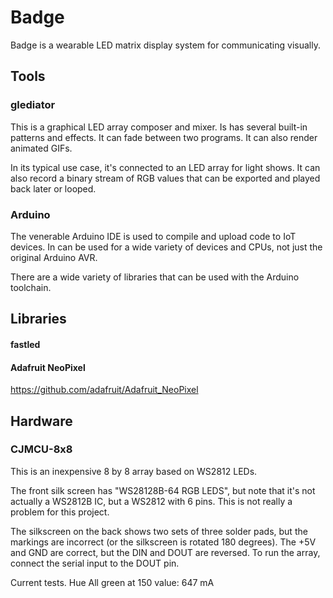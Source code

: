# Badge

Badge is a wearable LED matrix display system for communicating visually.

## Tools

### glediator

This is a graphical LED array composer and mixer. Is has several built-in patterns and effects. It can fade between
two programs. It can also render animated GIFs.

In its typical use case, it's connected to an LED array for light shows. It can also record a binary stream of RGB
values that can be exported and played back later or looped.

### Arduino

The venerable Arduino IDE is used to compile and upload code to IoT devices. In can be used for a wide variety of
devices and CPUs, not just the original Arduino AVR.

There are a wide variety of libraries that can be used with the Arduino toolchain.

## Libraries

#### fastled

#### Adafruit NeoPixel

https://github.com/adafruit/Adafruit_NeoPixel

## Hardware

### CJMCU-8x8

This is an inexpensive 8 by 8 array based on WS2812 LEDs.

The front silk screen has "WS28128B-64 RGB LEDS", but note that it's not actually a WS2812B IC, but a WS2812
with 6 pins. This is not really a problem for this project.

The silkscreen on the back shows two sets of three solder pads, but the markings are incorrect (or the silkscreen
is rotated 180 degrees). The +5V and GND are correct, but the DIN and DOUT are reversed. To run the array, connect
the serial input to the DOUT pin.

Current tests. Hue
All green at 150 value: 647 mA



